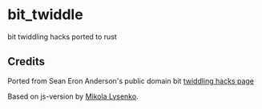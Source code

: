 # bit_twiddle
bit twiddling hacks ported to rust

## Credits
Ported from Sean Eron Anderson's public domain bit [twiddling hacks page](http://graphics.stanford.edu/~seander/bithacks.html)

Based on js-version by [Mikola Lysenko](https://github.com/mikolalysenko/bit-twiddle).  
